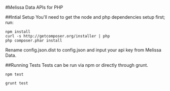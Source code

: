 #Melissa Data APIs for PHP

##Intial Setup
You'll need to get the node and php dependencies setup first; run:

```
npm install
curl -s http://getcomposer.org/installer | php
php composer.phar install
```

Rename config.json.dist to config.json and input your api key from Melissa Data.

##Running Tests
Tests can be run via npm or directly through grunt.

```
npm test
```
```
grunt test
```